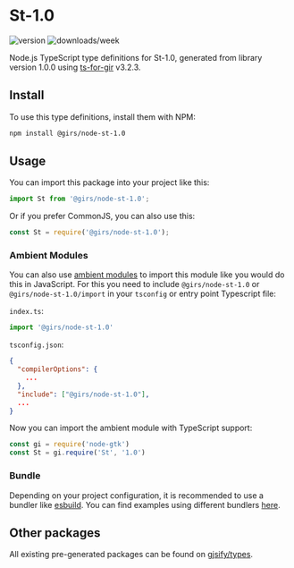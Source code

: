 
# St-1.0

![version](https://img.shields.io/npm/v/@girs/node-st-1.0)
![downloads/week](https://img.shields.io/npm/dw/@girs/node-st-1.0)


Node.js TypeScript type definitions for St-1.0, generated from library version 1.0.0 using [ts-for-gir](https://github.com/gjsify/ts-for-gir) v3.2.3.


## Install

To use this type definitions, install them with NPM:
```bash
npm install @girs/node-st-1.0
```

## Usage

You can import this package into your project like this:
```ts
import St from '@girs/node-st-1.0';
```

Or if you prefer CommonJS, you can also use this:
```ts
const St = require('@girs/node-st-1.0');
```

### Ambient Modules

You can also use [ambient modules](https://github.com/gjsify/ts-for-gir/tree/main/packages/cli#ambient-modules) to import this module like you would do this in JavaScript.
For this you need to include `@girs/node-st-1.0` or `@girs/node-st-1.0/import` in your `tsconfig` or entry point Typescript file:

`index.ts`:
```ts
import '@girs/node-st-1.0'
```

`tsconfig.json`:
```json
{
  "compilerOptions": {
    ...
  },
  "include": ["@girs/node-st-1.0"],
  ...
}
```

Now you can import the ambient module with TypeScript support: 

```ts
const gi = require('node-gtk')
const St = gi.require('St', '1.0')
```


### Bundle

Depending on your project configuration, it is recommended to use a bundler like [esbuild](https://esbuild.github.io/). You can find examples using different bundlers [here](https://github.com/gjsify/ts-for-gir/tree/main/examples).

## Other packages

All existing pre-generated packages can be found on [gjsify/types](https://github.com/gjsify/types).

